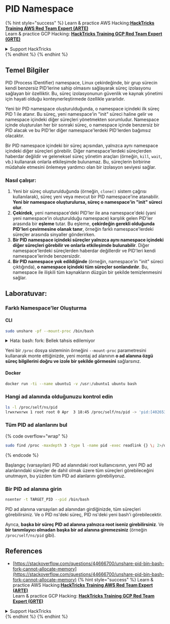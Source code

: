 # PID Namespace

{% hint style="success" %}
Learn & practice AWS Hacking:<img src="/.gitbook/assets/arte.png" alt="" data-size="line">[**HackTricks Training AWS Red Team Expert (ARTE)**](https://training.hacktricks.xyz/courses/arte)<img src="/.gitbook/assets/arte.png" alt="" data-size="line">\
Learn & practice GCP Hacking: <img src="/.gitbook/assets/grte.png" alt="" data-size="line">[**HackTricks Training GCP Red Team Expert (GRTE)**<img src="/.gitbook/assets/grte.png" alt="" data-size="line">](https://training.hacktricks.xyz/courses/grte)

<details>

<summary>Support HackTricks</summary>

* Check the [**subscription plans**](https://github.com/sponsors/carlospolop)!
* **Join the** 💬 [**Discord group**](https://discord.gg/hRep4RUj7f) or the [**telegram group**](https://t.me/peass) or **follow** us on **Twitter** 🐦 [**@hacktricks\_live**](https://twitter.com/hacktricks\_live)**.**
* **Share hacking tricks by submitting PRs to the** [**HackTricks**](https://github.com/carlospolop/hacktricks) and [**HackTricks Cloud**](https://github.com/carlospolop/hacktricks-cloud) github repos.

</details>
{% endhint %}
{% endhint %}

## Temel Bilgiler

PID (Process IDentifier) namespace, Linux çekirdeğinde, bir grup sürecin kendi benzersiz PID'lerine sahip olmasını sağlayarak süreç izolasyonu sağlayan bir özelliktir. Bu, süreç izolasyonunun güvenlik ve kaynak yönetimi için hayati olduğu konteynerleştirmede özellikle yararlıdır.

Yeni bir PID namespace oluşturulduğunda, o namespace içindeki ilk süreç PID 1 ile atanır. Bu süreç, yeni namespace'in "init" süreci haline gelir ve namespace içindeki diğer süreçleri yönetmekten sorumludur. Namespace içinde oluşturulan her bir sonraki süreç, o namespace içinde benzersiz bir PID alacak ve bu PID'ler diğer namespace'lerdeki PID'lerden bağımsız olacaktır.

Bir PID namespace içindeki bir süreç açısından, yalnızca aynı namespace içindeki diğer süreçleri görebilir. Diğer namespace'lerdeki süreçlerden haberdar değildir ve geleneksel süreç yönetim araçları (örneğin, `kill`, `wait`, vb.) kullanarak onlarla etkileşimde bulunamaz. Bu, süreçlerin birbirine müdahale etmesini önlemeye yardımcı olan bir izolasyon seviyesi sağlar.

### Nasıl çalışır:

1. Yeni bir süreç oluşturulduğunda (örneğin, `clone()` sistem çağrısı kullanılarak), süreç yeni veya mevcut bir PID namespace'ine atanabilir. **Yeni bir namespace oluşturulursa, süreç o namespace'in "init" süreci olur**.
2. **Çekirdek**, yeni namespace'deki PID'ler ile ana namespace'deki (yani yeni namespace'in oluşturulduğu namespace) karşılık gelen PID'ler arasında bir **eşleme** tutar. Bu eşleme, **çekirdeğin gerekli olduğunda PID'leri çevirmesine olanak tanır**, örneğin farklı namespace'lerdeki süreçler arasında sinyaller gönderirken.
3. **Bir PID namespace içindeki süreçler yalnızca aynı namespace içindeki diğer süreçleri görebilir ve onlarla etkileşimde bulunabilir**. Diğer namespace'lerdeki süreçlerden haberdar değillerdir ve PID'leri kendi namespace'lerinde benzersizdir.
4. **Bir PID namespace yok edildiğinde** (örneğin, namespace'in "init" süreci çıktığında), **o namespace içindeki tüm süreçler sonlandırılır**. Bu, namespace ile ilişkili tüm kaynakların düzgün bir şekilde temizlenmesini sağlar.

## Laboratuvar:

### Farklı Namespace'ler Oluşturma

#### CLI
```bash
sudo unshare -pf --mount-proc /bin/bash
```
<details>

<summary>Hata: bash: fork: Bellek tahsis edilemiyor</summary>

`unshare` komutu `-f` seçeneği olmadan çalıştırıldığında, Linux'un yeni PID (Process ID) ad alanlarını nasıl yönettiği nedeniyle bir hata ile karşılaşılır. Ana detaylar ve çözüm aşağıda özetlenmiştir:

1. **Sorun Açıklaması**:
- Linux çekirdeği, bir sürecin `unshare` sistem çağrısını kullanarak yeni ad alanları oluşturmasına izin verir. Ancak, yeni bir PID ad alanı oluşturma işlemini başlatan süreç (bu süreç "unshare" süreci olarak adlandırılır) yeni ad alanına girmez; yalnızca onun çocuk süreçleri girer.
- `%unshare -p /bin/bash%` komutu, `/bin/bash`'i `unshare` ile aynı süreçte başlatır. Sonuç olarak, `/bin/bash` ve onun çocuk süreçleri orijinal PID ad alanındadır.
- Yeni ad alanındaki `/bin/bash`'in ilk çocuk süreci PID 1 olur. Bu süreç sona erdiğinde, başka süreç yoksa ad alanının temizlenmesini tetikler, çünkü PID 1, yetim süreçleri benimseme özel rolüne sahiptir. Linux çekirdeği, o ad alanında PID tahsisini devre dışı bırakır.

2. **Sonuç**:
- Yeni bir ad alanındaki PID 1'in çıkışı, `PIDNS_HASH_ADDING` bayrağının temizlenmesine yol açar. Bu, yeni bir süreç oluşturulurken `alloc_pid` fonksiyonunun yeni bir PID tahsis edememesine neden olur ve "Bellek tahsis edilemiyor" hatasını üretir.

3. **Çözüm**:
- Sorun, `unshare` ile `-f` seçeneğini kullanarak çözülebilir. Bu seçenek, `unshare`'in yeni PID ad alanını oluşturduktan sonra yeni bir süreç fork etmesini sağlar.
- `%unshare -fp /bin/bash%` komutunu çalıştırmak, `unshare` komutunun kendisinin yeni ad alanında PID 1 olmasını garanti eder. `/bin/bash` ve onun çocuk süreçleri, bu yeni ad alanında güvenli bir şekilde yer alır, PID 1'in erken çıkışını önler ve normal PID tahsisine izin verir.

`unshare`'in `-f` bayrağı ile çalıştırılmasını sağlayarak, yeni PID ad alanının doğru bir şekilde korunması sağlanır ve `/bin/bash` ile alt süreçlerinin bellek tahsis hatası ile karşılaşmadan çalışmasına olanak tanınır.

</details>

Yeni bir `/proc` dosya sisteminin örneğini `--mount-proc` parametresini kullanarak monte ettiğinizde, yeni montaj ad alanının **o ad alanına özgü süreç bilgilerini doğru ve izole bir şekilde görmesini** sağlarsınız.

#### Docker
```bash
docker run -ti --name ubuntu1 -v /usr:/ubuntu1 ubuntu bash
```
### &#x20;Hangi ad alanında olduğunuzu kontrol edin
```bash
ls -l /proc/self/ns/pid
lrwxrwxrwx 1 root root 0 Apr  3 18:45 /proc/self/ns/pid -> 'pid:[4026532412]'
```
### Tüm PID ad alanlarını bul

{% code overflow="wrap" %}
```bash
sudo find /proc -maxdepth 3 -type l -name pid -exec readlink {} \; 2>/dev/null | sort -u
```
{% endcode %}

Başlangıç (varsayılan) PID ad alanındaki root kullanıcısının, yeni PID ad alanlarındaki süreçler de dahil olmak üzere tüm süreçleri görebileceğini unutmayın, bu yüzden tüm PID ad alanlarını görebiliyoruz.

### Bir PID ad alanına girin
```bash
nsenter -t TARGET_PID --pid /bin/bash
```
PID ad alanına varsayılan ad alanından girdiğinizde, tüm süreçleri görebilirsiniz. Ve o PID ns'deki süreç, PID ns'deki yeni bash'i görebilecektir.

Ayrıca, **başka bir süreç PID ad alanına yalnızca root iseniz girebilirsiniz**. Ve **bir tanımlayıcı olmadan** **başka bir ad alanına giremezsiniz** (örneğin `/proc/self/ns/pid` gibi).

## References
* [https://stackoverflow.com/questions/44666700/unshare-pid-bin-bash-fork-cannot-allocate-memory](https://stackoverflow.com/questions/44666700/unshare-pid-bin-bash-fork-cannot-allocate-memory)
{% hint style="success" %}
Learn & practice AWS Hacking:<img src="/.gitbook/assets/arte.png" alt="" data-size="line">[**HackTricks Training AWS Red Team Expert (ARTE)**](https://training.hacktricks.xyz/courses/arte)<img src="/.gitbook/assets/arte.png" alt="" data-size="line">\
Learn & practice GCP Hacking: <img src="/.gitbook/assets/grte.png" alt="" data-size="line">[**HackTricks Training GCP Red Team Expert (GRTE)**<img src="/.gitbook/assets/grte.png" alt="" data-size="line">](https://training.hacktricks.xyz/courses/grte)

<details>

<summary>Support HackTricks</summary>

* Check the [**subscription plans**](https://github.com/sponsors/carlospolop)!
* **Join the** 💬 [**Discord group**](https://discord.gg/hRep4RUj7f) or the [**telegram group**](https://t.me/peass) or **follow** us on **Twitter** 🐦 [**@hacktricks\_live**](https://twitter.com/hacktricks\_live)**.**
* **Share hacking tricks by submitting PRs to the** [**HackTricks**](https://github.com/carlospolop/hacktricks) and [**HackTricks Cloud**](https://github.com/carlospolop/hacktricks-cloud) github repos.

</details>
{% endhint %}
</details>
{% endhint %}
